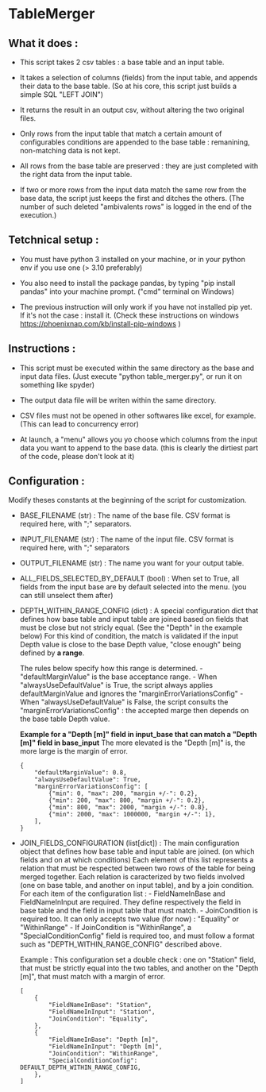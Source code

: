 # TableMerger

## What it does :
   - This script takes 2 csv tables : a base table and an input table.
   
   - It takes a selection of columns (fields) from the input table, and appends their data to the base table.
        (So at his core, this script just builds a simple SQL "LEFT JOIN")
       
   - It returns the result in an output csv, without altering the two original files.
   
   - Only rows from the input table that match a certain amount of configurables conditions are appended to the base table :
        remanining, non-matching data is not kept.
     
   - All rows from the base table are preserved : they are just completed with the right data from the input table.
   
   - If two or more rows from the input data match the same row from the base data, the script just keeps the first and ditches the others.
        (The number of such deleted "ambivalents rows" is logged in the end of the execution.)

## Tetchnical setup : 
   - You must have python 3 installed on your machine, or in your python env if you use one (> 3.10 preferably)
   
   - You also need to install the package pandas, by typing "pip install pandas" into your machine prompt. ("cmd" terminal on Windows)
   
   - The previous instruction will only work if you have not installed pip yet.
       If it's not the case : install it. (Check these instructions on windows https://phoenixnap.com/kb/install-pip-windows )

## Instructions :
   - This script must be executed within the same directory as the base and input data files. (Just execute "python table_merger.py", or run it on something like spyder)
   
   - The output data file will be writen within the same directory.
   
   - CSV files must not be opened in other softwares like excel, for example. (This can lead to concurrency error)
   
   - At launch, a "menu" allows you yo choose which columns from the input data you want to append to the base data. (this is clearly the dirtiest part of the code, please don't look at it) 

## Configuration :
Modify theses constants at the beginning of the script for customization.

   - BASE_FILENAME (str) : The name of the base file. CSV format is required here, with ";" separators.
   
   - INPUT_FILENAME (str) : The name of the input file. CSV format is required here, with ";" separators 
   
   - OUTPUT_FILENAME (str) : The name you want for your output table.
   
   - ALL_FIELDS_SELECTED_BY_DEFAULT (bool) : When set to True, all fields from the input base are by default selected into the menu. (you can still unselect them after)   
    
   - DEPTH_WITHIN_RANGE_CONFIG (dict) : 
        A special configuration dict that defines how base table and input table are joined based on fields that must be close but not stricly equal.
        (See the "Depth" in the example below)
        For this kind of condition, the match is validated if the input Depth value is close to the base Depth value, "close enough" being defined by **a range**.
        
        The rules below specify how this range is determined.
            - "defaultMarginValue" is the base acceptance range.
            - When "alwaysUseDefaultValue" is True, the script always applies defaultMarginValue and ignores the "marginErrorVariationsConfig"
            - When "alwaysUseDefaultValue" is False, the script consults the "marginErrorVariationsConfig" : the accepted marge then depends on the base table Depth value.
        
        **Example for a "Depth [m]" field in input_base that can match a "Depth [m]" field in base_input**
        The more elevated is the "Depth [m]" is, the more large is the margin of error.
        ```
        {
            "defaultMarginValue": 0.8,
            "alwaysUseDefaultValue": True,
            "marginErrorVariationsConfig": [
                {"min": 0, "max": 200, "margin +/-": 0.2},
                {"min": 200, "max": 800, "margin +/-": 0.2},
                {"min": 800, "max": 2000, "margin +/-": 0.8},
                {"min": 2000, "max": 1000000, "margin +/-": 1},
            ],
        }
        ```
    
   - JOIN_FIELDS_CONFIGURATION (list[dict]) : 
        The main configuration object that defines how base table and input table are joined. (on which fields and on at which conditions)
        Each element of this list represents a relation that must be respected between two rows of the table for being merged together.
        Each relation is caracterized by two fields involved (one on base table, and another on input table), and by a join condition.
        For each item of the configuration list : 
            - FieldNameInBase and FieldNameInInput are required. They define respectively the field in base table and the field in input table that must match.
            - JoinCondition is required too. It can only accepts two value (for now) : "Equality" or "WithinRange"
            - If JoinCondition is "WithinRange", a "SpecialConditionConfig" field is required too, and must follow a format such as "DEPTH_WITHIN_RANGE_CONFIG" described above.
        
        Example :
        This configuration set a double check : one on "Station" field, that must be strictly equal into the two tables, and another on the "Depth [m]", that must match with a margin of error.
        ```
        [
            {
                "FieldNameInBase": "Station",
                "FieldNameInInput": "Station",
                "JoinCondition": "Equality",
            },
            {
                "FieldNameInBase": "Depth [m]",
                "FieldNameInInput": "Depth [m]",
                "JoinCondition": "WithinRange",
                "SpecialConditionConfig": DEFAULT_DEPTH_WITHIN_RANGE_CONFIG,
            },
        ]
        ```
